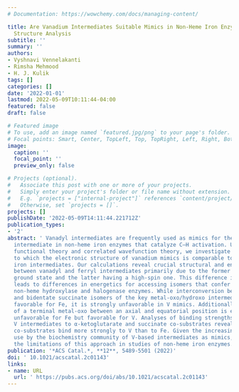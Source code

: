 ```yaml
---
# Documentation: https://wowchemy.com/docs/managing-content/

title: Are Vanadium Intermediates Suitable Mimics in Non-Heme Iron Enzymes? An Electronic
  Structure Analysis
subtitle: ''
summary: ''
authors:
- Vyshnavi Vennelakanti
- Rimsha Mehmood
- H. J. Kulik
tags: []
categories: []
date: '2022-01-01'
lastmod: 2022-05-09T10:11:44-04:00
featured: false
draft: false

# Featured image
# To use, add an image named `featured.jpg/png` to your page's folder.
# Focal points: Smart, Center, TopLeft, Top, TopRight, Left, Right, BottomLeft, Bottom, BottomRight.
image:
  caption: ''
  focal_point: ''
  preview_only: false

# Projects (optional).
#   Associate this post with one or more of your projects.
#   Simply enter your project's folder or file name without extension.
#   E.g. `projects = ["internal-project"]` references `content/project/deep-learning/index.md`.
#   Otherwise, set `projects = []`.
projects: []
publishDate: '2022-05-09T14:11:44.221712Z'
publication_types:
- '2'
abstract: ' Vanadyl intermediates are frequently used as mimics for the fleeting Fe(IV)═O
  intermediate in non-heme iron enzymes that catalyze C–H activation. Using density
  functional theory and correlated wavefunction theory, we investigate the degree
  to which the electronic structure of vanadium mimics is comparable to that of catalytic
  iron intermediates. Our calculations reveal crucial structural and energetic differences
  between vanadyl and ferryl intermediates primarily due to the former having a low-spin
  ground state and the latter having a high-spin one. This difference in spin state
  leads to differences in energetics for accessing isomers that confer activity in
  non-heme hydroxylase and halogenase enzymes. While interconversion between monodentate
  and bidentate succinate isomers of the key metal-oxo/hydroxo intermediates is energetically
  favorable for Fe, it is strongly unfavorable in V mimics. Additionally, isomerization
  of a terminal metal-oxo between an axial and equatorial position is energetically
  unfavorable for Fe but favorable for V. Analyses of binding strengths of Fe and
  V intermediates to α-ketoglutarate and succinate co-substrates reveal that both
  co-substrates bind more strongly to V than to Fe. Given the increasingly frequent
  use by the biochemistry community of V-based intermediates as mimics, our work highlights
  the limitations of this approach in studies of non-heme iron enzymes.'
publication: '*ACS Catal.*, **12**, 5489-5501 (2022)'
doi: ' 10.1021/acscatal.2c01143'
links:
- name: URL
  url: ' https://pubs.acs.org/doi/abs/10.1021/acscatal.2c01143'
---
```

